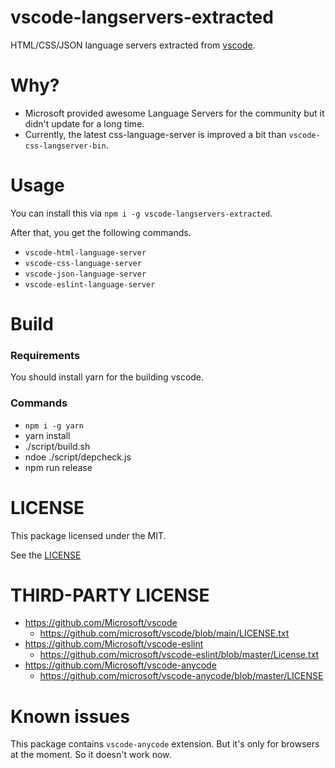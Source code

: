 # vscode-langservers-extracted

HTML/CSS/JSON language servers extracted from [vscode](https://github.com/Microsoft/vscode).


# Why?

- Microsoft provided awesome Language Servers for the community but it didn't update for a long time.
- Currently, the latest css-language-server is improved a bit than `vscode-css-langserver-bin`.


# Usage

You can install this via `npm i -g vscode-langservers-extracted`.

After that, you get the following commands.

- `vscode-html-language-server`
- `vscode-css-language-server`
- `vscode-json-language-server`
- `vscode-eslint-language-server`


# Build

### Requirements

You should install yarn for the building vscode.


### Commands

- `npm i -g yarn`
- yarn install
- ./script/build.sh
- ndoe ./script/depcheck.js
- npm run release


# LICENSE

This package licensed under the MIT.

See the [LICENSE](./LICENSE)


# THIRD-PARTY LICENSE 

- https://github.com/Microsoft/vscode
  - https://github.com/microsoft/vscode/blob/main/LICENSE.txt
- https://github.com/Microsoft/vscode-eslint
  - https://github.com/microsoft/vscode-eslint/blob/master/License.txt
- https://github.com/Microsoft/vscode-anycode
  - https://github.com/microsoft/vscode-anycode/blob/master/LICENSE

# Known issues

This package contains `vscode-anycode` extension. But it's only for browsers at the moment. So it doesn't work now.

